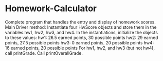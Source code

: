 # Homework-Calculator
Complete program that handles the entry and display of homework scores.
Main Driver method:
Instantiate four HwScore objects and store them in the variables hw1, hw2, hw3, and hw4. In the instantiations, initialize the objects to these values: 
  hw1: 26.5 earned points, 30 possible points 
  hw2: 29 earned points, 27.5 possible points 
  hw3: 0 earned points, 20 possible points 
  hw4: 16 earned points, 20 possible points 
For hw1, hw2, and hw3 (but not hw4), call printGrade. 
Call printOverallGrade. 

